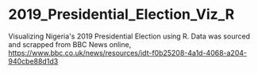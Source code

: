 # 2019_Presidential_Election_Viz_R
Visualizing Nigeria's 2019 Presidential Election using R. 
Data was sourced and scrapped from BBC News online, https://www.bbc.co.uk/news/resources/idt-f0b25208-4a1d-4068-a204-940cbe88d1d3
